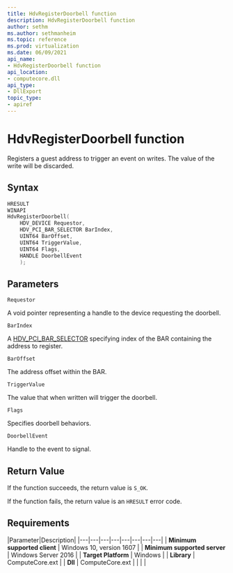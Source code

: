 ```yaml
---
title: HdvRegisterDoorbell function
description: HdvRegisterDoorbell function
author: sethm
ms.author: sethmanheim
ms.topic: reference
ms.prod: virtualization
ms.date: 06/09/2021
api_name:
- HdvRegisterDoorbell function
api_location:
- computecore.dll
api_type:
- DllExport
topic_type: 
- apiref
---
```


# HdvRegisterDoorbell function

Registers a guest address to trigger an event on writes. The value of the write will be discarded.


## Syntax

```C++
HRESULT
WINAPI
HdvRegisterDoorbell(
    HDV_DEVICE Requestor,
    HDV_PCI_BAR_SELECTOR BarIndex,
    UINT64 BarOffset,
    UINT64 TriggerValue,
    UINT64 Flags,
    HANDLE DoorbellEvent
    );
```

## Parameters

`Requestor`

A void pointer representing a handle to the device requesting the doorbell.

`BarIndex`

A [HDV_PCI_BAR_SELECTOR](HdvPciBarSelector.md) specifying index of the BAR containing the address to register.

`BarOffset`

The address offset within the BAR.

`TriggerValue`

The value that when written will trigger the doorbell.

`Flags`

Specifies doorbell behaviors.

`DoorbellEvent`

Handle to the event to signal.


## Return Value

If the function succeeds, the return value is `S_OK`.

If the function fails, the return value is an  `HRESULT` error code.

## Requirements

|Parameter|Description|
|---|---|---|---|---|---|---|---|
| **Minimum supported client** | Windows 10, version 1607 |
| **Minimum supported server** | Windows Server 2016 |
| **Target Platform** | Windows |
| **Library** | ComputeCore.ext |
| **Dll** | ComputeCore.ext |
|    |    |